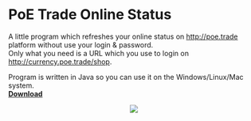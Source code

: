 # PoE Trade Online Status
A little program which refreshes your online status on http://poe.trade platform without use your login &amp; password.<br>
Only what you need is a URL which you use to login on http://currency.poe.trade/shop.

Program is written in Java so you can use it on the Windows/Linux/Mac system.<br>
<a href="https://github.com/Oxygeniium/PoE-Trade-Online-Status/releases"><b>Download</b></a>


<p align="center">
  <img src="https://user-images.githubusercontent.com/13331872/71078285-58118200-2189-11ea-9075-360e90abec5d.png">
</p>
